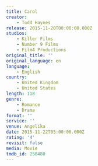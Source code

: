 ```yaml
---
title: Carol
creator:
    - Todd Haynes
release: 2015-11-20T00:00:00.000Z
studios:
    - Killer Films
    - Number 9 Films
    - Film4 Productions
original_title: ''
original_language: en
language:
    - English
country:
    - United Kingdom
    - United States
length: 118
genre:
    - Romance
    - Drama
format: ''
service: ''
venue: Angelika
date: 2015-11-22T05:00:00.000Z
rating: '4'
revisit: false
media: Movie
tmdb_id: 258480
---
```



